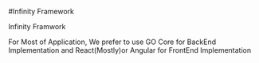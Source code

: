 #Infinity Framework

Infinity Framwork 

For Most of Application, We prefer to use GO Core for BackEnd Implementation and React(Mostly)or Angular for FrontEnd Implementation  


